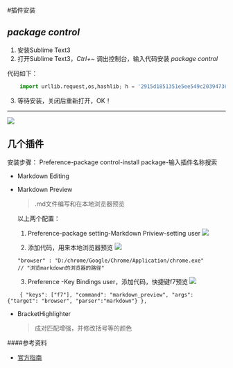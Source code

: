 #插件安装

## *package control*

1.  安装Sublime Text3
2.  打开Sublime Text3，*Ctrl+~* 调出控制台，输入代码安装 *package control*
<!-- more -->
代码如下：
```python
    import urllib.request,os,hashlib; h = '2915d1851351e5ee549c20394736b442' + '8bc59f460fa1548d1514676163dafc88'; pf = 'Package Control.sublime-         package'; ipp = sublime.installed_packages_path(); urllib.request.install_opener( urllib.request.build_opener( urllib.request.ProxyHandler()) ); by = urllib.request.urlopen( 'http://packagecontrol.io/' + pf.replace(' ', '%20')).read(); dh = hashlib.sha256(by).hexdigest(); print('Error validating download (got %s instead of %s), please try manual install' % (dh, h)) if dh != h else open(os.path.join( ipp, pf), 'wb' ).write(by)
```

3.  等待安装，关闭后重新打开，OK！

*****
![](http://images2015.cnblogs.com/blog/858833/201608/858833-20160819130547140-1068639085.png)


## 几个插件
安装步骤：
Preference-package control-install package-输入插件名称搜索

*   Markdown Editing 

*   Markdown Preview

    >  .md文件编写和在本地浏览器预览
    
    以上两个配置：
    1.  Preference-package setting-Markdown Priview-setting user
![](http://images2015.cnblogs.com/blog/858833/201608/858833-20160819130330031-914926432.png)

    2.  添加代码，用来本地浏览器预览
![](http://images2015.cnblogs.com/blog/858833/201608/858833-20160819130343718-290834882.png)

    ```
    "browser" : "D:/chrome/Google/Chrome/Application/chrome.exe"
    // "浏览markdown的浏览器的路径"
    ```
    3.  Preference -Key Bindings user，添加代码，快捷键f7预览
![](http://images2015.cnblogs.com/blog/858833/201608/858833-20160819130349796-1458967604.png)

```
    { "keys": ["f7"], "command": "markdown_preview", "args": {"target": "browser", "parser":"markdown"} },
```

*   BracketHighlighter

    >   成对匹配增强，并修改括号等的颜色


####参考资料
 * [官方指南](https://packagecontrol.io/installation#st3)